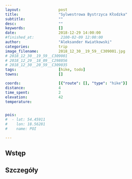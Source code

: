 ```yaml
---
layout:                 post
title:                  "Sylwestrowa Bystrzyca Kłodzka"
subtitle:               ""
desc:                   ""
keywords:               []
date:                   2018-12-29 14:00:00
#finished_at:            2100-02-09 12:00:00
author:                 "Aleksander Kwiatkowski"
categories:             trip
image_filename:         2018_12_30__19_59__C309001.jpg
# 2018_12_30__19_59__C309001
# 2018_12_29__18_09__C298056
# 2018_12_30__20_59__C309035
tags:                   [hike, todo]
towns:                  []

coords:                 [{"route": [], "type": "hike"}]
distance:               4
time_spent:             2
elevation:              42
temperature:            


pois:
#  - lat: 54.45911
#    lon: 18.56281
#    name: POI

---
```



## Wstęp

## Szczegóły

